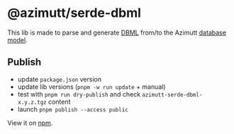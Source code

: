 # @azimutt/serde-dbml

This lib is made to parse and generate [DBML](https://dbml.dbdiagram.io) from/to the Azimutt [database model](../models).

## Publish

- update `package.json` version
- update lib versions (`pnpm -w run update` + manual) 
- test with `pnpm run dry-publish` and check `azimutt-serde-dbml-x.y.z.tgz` content
- launch `pnpm publish --access public`

View it on [npm](https://www.npmjs.com/package/@azimutt/serde-dbml).
